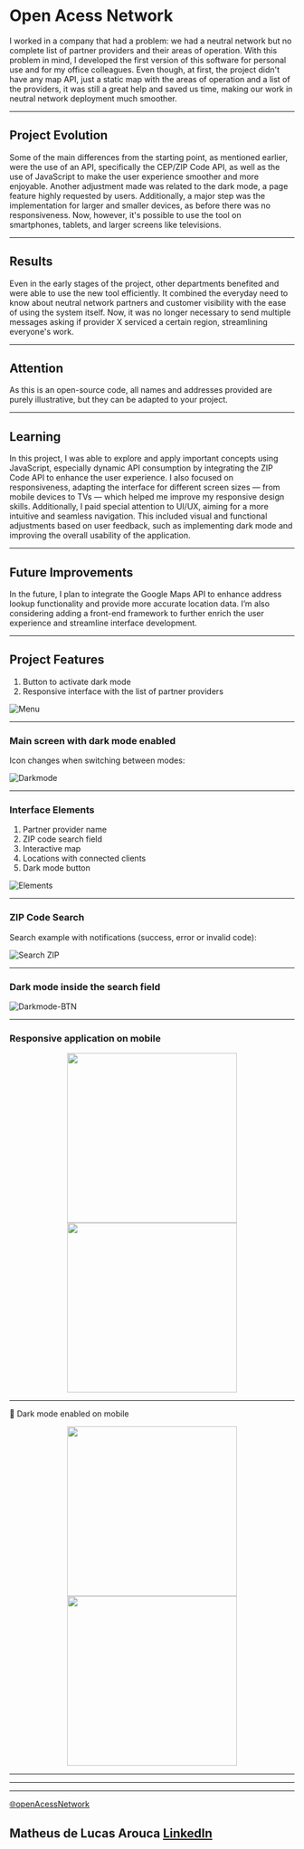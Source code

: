 # Open Acess Network

I worked in a company that had a problem: we had a neutral network but no complete list of partner providers and their areas of operation. With this problem in mind, I developed the first version of this software for personal use and for my office colleagues. Even though, at first, the project didn't have any map API, just a static map with the areas of operation and a list of the providers, it was still a great help and saved us time, making our work in neutral network deployment much smoother.  

---

## Project Evolution

Some of the main differences from the starting point, as mentioned earlier, were the use of an API, specifically the CEP/ZIP Code API, as well as the use of JavaScript to make the user experience smoother and more enjoyable. Another adjustment made was related to the dark mode, a page feature highly requested by users. Additionally, a major step was the implementation for larger and smaller devices, as before there was no responsiveness. Now, however, it's possible to use the tool on smartphones, tablets, and larger screens like televisions.

---

## Results 

Even in the early stages of the project, other departments benefited and were able to use the new tool efficiently. It combined the everyday need to know about neutral network partners and customer visibility with the ease of using the system itself. Now, it was no longer necessary to send multiple messages asking if provider X serviced a certain region, streamlining everyone's work. 

---

## Attention 

As this is an open-source code, all names and addresses provided are purely illustrative, but they can be adapted to your project.

---

## Learning 

In this project, I was able to explore and apply important concepts using JavaScript, especially dynamic API consumption by integrating the ZIP Code API to enhance the user experience.
I also focused on responsiveness, adapting the interface for different screen sizes — from mobile devices to TVs — which helped me improve my responsive design skills.
Additionally, I paid special attention to UI/UX, aiming for a more intuitive and seamless navigation. This included visual and functional adjustments based on user feedback, such as implementing dark mode and improving the overall usability of the application.

---

## Future Improvements

In the future, I plan to integrate the Google Maps API to enhance address lookup functionality and provide more accurate location data.
I’m also considering adding a front-end framework to further enrich the user experience and streamline interface development.

---



## Project Features

1. Button to activate dark mode  
2. Responsive interface with the list of partner providers

![Menu](https://github.com/user-attachments/assets/30cd2014-b3eb-4b3a-a68a-ba0d56a2710e)

---

### Main screen with dark mode enabled  
Icon changes when switching between modes:

![Darkmode](https://github.com/user-attachments/assets/4546870c-9f1e-4715-a15c-17ebcbd8e8a6)

---

### Interface Elements

1. Partner provider name  
2. ZIP code search field  
3. Interactive map  
4. Locations with connected clients  
5. Dark mode button

![Elements](https://github.com/user-attachments/assets/93a5fbd8-bcb1-4b77-b492-eef28dd1ee31)

---

### ZIP Code Search  
Search example with notifications (success, error or invalid code):

![Search ZIP](https://github.com/user-attachments/assets/056c0f3b-b51f-4fbb-adb2-b58673c0974d)

---

### Dark mode inside the search field

![Darkmode-BTN](https://github.com/user-attachments/assets/5df339ff-216d-41a6-a1a6-230100d5a957)

---

### Responsive application on mobile

<div align="center"> 
  <img src="https://github.com/user-attachments/assets/97de0bcc-d555-4fef-ba7c-3772b9c00239" width="300"/> 
  <img src="https://github.com/user-attachments/assets/d2702d32-d20d-43e3-afb3-f87b7c171991" width="300"/> 
</div>

---

🌙 Dark mode enabled on mobile  
<div align="center"> 
  <img src="https://github.com/user-attachments/assets/a10cb90b-cd28-4b0e-98d0-65a0d18cc254" width="300"/> 
  <img src="https://github.com/user-attachments/assets/5e0b9014-6a04-400c-beeb-0db1021a7ce3" width="300"/> 
</div>

---

---

---

[🌐openAcessNetwork](https://dlucas027.github.io/openAccessNetwork/)
## Matheus de Lucas Arouca [LinkedIn](https://www.linkedin.com/in/delucas027)

